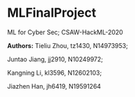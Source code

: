 # MLFinalProject
ML for Cyber Sec; CSAW-HackML-2020

**Authors:**
Tieliu Zhou, tz1430, N14973953;

Juntao Jiang, jj2910, N10249972;

Kangning Li, kl3596, N12602103;

Jiazhen Han, jh6419, N19591264
